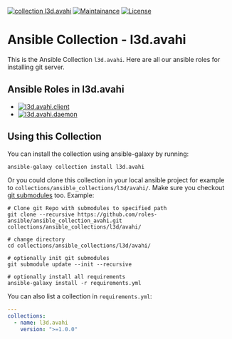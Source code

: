 [![collection l3d.avahi](https://ansible.l3d.space/svg/l3d.avahi_ansible-collection_collection.svg)](https://galaxy.ansible.com/ui/repo/published/l3d/avahi/)
[![Maintainance](https://ansible.l3d.space/svg/l3d.avahi_maintainance_collection.svg)](https://ansible.l3d.space/#l3d.avahi)
[![License](https://ansible.l3d.space/svg/l3d.avahi_license_collection.svg)](LICENSE)

 Ansible Collection - l3d.avahi
============================

This is the Ansible Collection ``l3d.avahi``.
Here are all our ansible roles for installing git server.

## Ansible Roles in l3d.avahi
+ [![l3d.avahi.client](https://ansible.l3d.space/svg/l3d.avahi.client_ansible-role.svg)](https://galaxy.ansible.com/ui/standalone/roles/l3d/avahi_client/)
+ [![l3d.avahi.daemon](https://ansible.l3d.space/svg/l3d.avahi.daemon_ansible-role.svg)](https://galaxy.ansible.com/ui/standalone/roles/l3d/avahi_daemon/)

## Using this Collection
You can install the collection using ansible-galaxy by running:
```bash
ansible-galaxy collection install l3d.avahi
```

Or you could clone this collection in your local ansible project for example to ``collections/ansible_collections/l3d/avahi/``. Make sure you checkout [git submodules](https://git-scm.com/docs/git-submodule) too. Example:
```
# Clone git Repo with submodules to specified path
git clone --recursive https://github.com/roles-ansible/ansible_collection_avahi.git collections/ansible_collections/l3d/avahi/

# change directory
cd collections/ansible_collections/l3d/avahi/

# optionally init git submodules
git submodule update --init --recursive

# optionally install all requirements
ansible-galaxy install -r requirements.yml
```

You can also list a collection in ``requirements.yml``:
```yaml
---
collections:
  - name: l3d.avahi
    version: ">=1.0.0"
```

